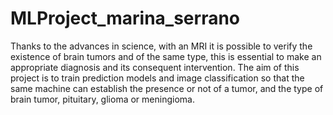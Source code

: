 # MLProject_marina_serrano

Thanks to the advances in science, with an MRI it is possible to verify the existence of brain tumors and of the same type, this is essential to make an appropriate diagnosis and its consequent intervention. The aim of this project is to train prediction models and image classification so that the same machine can establish the presence or not of a tumor, and the type of brain tumor, pituitary, glioma or meningioma.